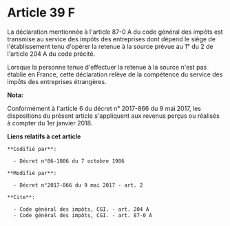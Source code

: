 # Article 39 F

La déclaration mentionnée à l'article 87-0 A du code général des impôts est transmise au service des impôts des entreprises
dont dépend le siège de l'établissement tenu d'opérer la retenue à la source prévue au 1° du 2 de l'article 204 A du code
précité. 

Lorsque la personne tenue d'effectuer la retenue à la source n'est pas établie en France, cette déclaration relève de la
compétence du service des impôts des entreprises étrangères.

**Nota:**

Conformément à l'article 6 du décret n° 2017-866 du 9 mai 2017, les dispositions du présent article s'appliquent aux revenus
perçus ou réalisés à compter du 1er janvier 2018.

**Liens relatifs à cet article**

	**Codifié par**:

	  - Décret n°86-1086 du 7 octobre 1986

	**Modifié par**:

	  - Décret n°2017-866 du 9 mai 2017 - art. 2

	**Cite**:

	  - Code général des impôts, CGI. - art. 204 A
	  - Code général des impôts, CGI. - art. 87-0 A
